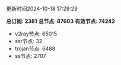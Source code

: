 更新时间2024-10-18 17:29:29

**总订阅: 2381**
**总节点: 87603**
**有效节点: 74242**
- v2ray节点: 65015
- ssr节点: 32
- trojan节点: 6488
- ss节点: 2707
